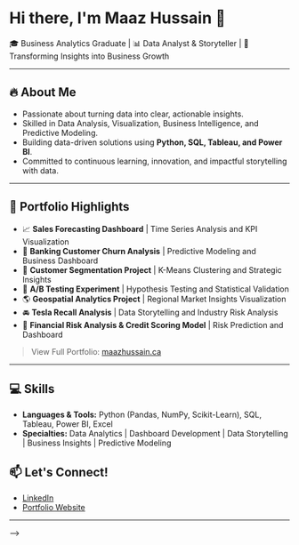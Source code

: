 # Hi there, I'm Maaz Hussain 👋

🎓 Business Analytics Graduate | 📊 Data Analyst & Storyteller | 🚀 Transforming Insights into Business Growth

---

## 🔥 About Me

- Passionate about turning data into clear, actionable insights.
- Skilled in Data Analysis, Visualization, Business Intelligence, and Predictive Modeling.
- Building data-driven solutions using **Python, SQL, Tableau, and Power BI**.
- Committed to continuous learning, innovation, and impactful storytelling with data.

---

## 🚀 Portfolio Highlights

- 📈 **Sales Forecasting Dashboard** | Time Series Analysis and KPI Visualization
- 🏦 **Banking Customer Churn Analysis** | Predictive Modeling and Business Dashboard
- 🎯 **Customer Segmentation Project** | K-Means Clustering and Strategic Insights
- 🧪 **A/B Testing Experiment** | Hypothesis Testing and Statistical Validation
- 🌎 **Geospatial Analytics Project** | Regional Market Insights Visualization
- 🚘 **Tesla Recall Analysis** | Data Storytelling and Industry Risk Analysis
- 🏦 **Financial Risk Analysis & Credit Scoring Model** | Risk Prediction and Dashboard


> View Full Portfolio: [maazhussain.ca](https://maazhussain.ca)

---

## 💻 Skills

- **Languages & Tools:** Python (Pandas, NumPy, Scikit-Learn), SQL, Tableau, Power BI, Excel
- **Specialties:** Data Analytics | Dashboard Development | Data Storytelling | Business Insights | Predictive Modeling


## 📫 Let's Connect!

- [LinkedIn](https://www.linkedin.com/in/your-linkedin-profile)  
- [Portfolio Website](https://maazhussain.ca)

---

-->
